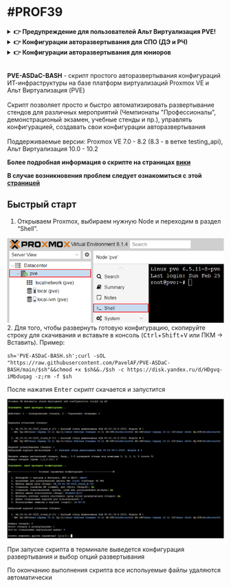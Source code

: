 # #PROF39
<details>
  <summary><b>👉 Предупреждение для пользователей Альт Виртуализация PVE!</b></summary>
  <br>
  
  + **Потеря сетевой связности на ранее запущенных ВМ после установки/удаления стендов.** В конце установки или удаления стендов скрипт перезагружает сеть хоста для сохранения внесенных изменений (для создания/удаления виртуальных коммутаторов). Из-за бага, на Альт Виртуализация PVE все запущенные ранее машины потеряют коннект к своим бриджам! Это означает, что на всех ранее запущенных машинах сломается сеть и они не будут иметь сетевую связность!<br>
  **Как исправить**: выключить и включить эти машины (не перезагрузка!), либо к каждой ВМ вручную переприменить сетевые настройки, дергая каждый интерфейс!
  <br>
  
  + **Пропадание описаний к сетевым интерфейсам (description).** На самом деле, в самом конфиг файле интерфейсов описания не пропадают, просто PVE их не может корректно считать из-за того, что модуль-прокладка для etcnet добавляет свои доп. параметры в конфиг (а еще и по несколько раз) и родной модуль их не понимает.<br>
  **"Костыльное" исправление**: 1. применить сетевые настройки, если не применены. 2. зайти в файл /etc/network/interfaces, убрать дублирующиеся строки и настройку "HOST="
  
  ___
</details>
<details>
  <summary><b>👉 Конфигурации авторазвертывания для СПО (ДЭ и РЧ)</b></summary>
  <br>
  
  &nbsp;&nbsp;&nbsp;&nbsp;&nbsp;&nbsp;**Стенды для регионального чемпионата СиСА 2025 (модуль Б)**
  ```bash
  (b=testing_api opts=( PVE-ASDaC-BASH.sh -c 'https://disk.yandex.ru/d/1-vlJJU_0mzefA' -z ) ;curl -sfOL "https://raw.githubusercontent.com/PavelAF/PVE-ASDaC-BASH/$b/${opts[0]}"&&{ chmod +x ${opts[0]}&&./"${opts[@]}";rm -f ${opts[0]};:;}||echo -e "\e[1;33m\nОшибка скачивания: проверьте подключение к Интернету, настройки DNS, прокси и URL адрес\ncurl exit code: $?\n\e[m">&2)
  ```
  <details>
    <summary>👉 Стенд РЧ: системные требования и <b>особенности установки на Альт PVE и Proxmox VE <=7.4</b></summary>
    <br>
    В предложенной конфигурации представлены две версии развертки: одна предполагает доступность к настройке виртуального коммутатора SW-DT участнику, как того требует задание. Во втором варианте участник не будет иметь доступ к SW-DT, но коммутатор уже будет преднастроен. Это противоречит заданию, однако это единственный безопасный вариант для тех, у кого версия PVE младше 8.x (Альт Виртуализация и Proxmox VE <= 7.4). Т.к. в более ранних версиях PVE нет возможности тонко разграничить права для сетевых интерфейсов, в первом варианте участники будут иметь доступ к прикриплению всех хостовых bridge интерфейсов к ВМ, что может привести к неспортивному поведению.
    <br>
    <br>
    
  ![image](https://github.com/user-attachments/assets/eb105561-d312-4c71-94c1-37d01cd88453)
  ___
  </details>
  
  &nbsp;&nbsp;&nbsp;&nbsp;&nbsp;&nbsp;**Стенды демекзамена 09.02.06-2025, классический**
  ```bash
  (b=testing_api opts=( PVE-ASDaC-BASH.sh -c 'https://disk.yandex.ru/d/_20fjve5ERh5Sg' -z ) ;curl -sfOL "https://raw.githubusercontent.com/PavelAF/PVE-ASDaC-BASH/$b/${opts[0]}"&&{ chmod +x ${opts[0]}&&./"${opts[@]}";rm -f ${opts[0]};:;}||echo -e "\e[1;33m\nОшибка скачивания: проверьте подключение к Интернету, настройки DNS, прокси и URL адрес\ncurl exit code: $?\n\e[m">&2)
  ```
  &nbsp;&nbsp;&nbsp;&nbsp;&nbsp;&nbsp;**Стенды демекзамена 09.02.06-2025, на всех ВМ ОС Альт**
  ```bash
  (b=testing_api opts=( PVE-ASDaC-BASH.sh -c 'https://disk.yandex.ru/d/9b8nYPkE7UDHHA' -z ) ;curl -sfOL "https://raw.githubusercontent.com/PavelAF/PVE-ASDaC-BASH/$b/${opts[0]}"&&{ chmod +x ${opts[0]}&&./"${opts[@]}";rm -f ${opts[0]};:;}||echo -e "\e[1;33m\nОшибка скачивания: проверьте подключение к Интернету, настройки DNS, прокси и URL адрес\ncurl exit code: $?\n\e[m">&2)
  ```
  ___
</details>
<details>
  <summary><b>👉 Конфигурации авторазвертывания для юниоров </b></summary>
  <br>
  
  &nbsp;&nbsp;&nbsp;&nbsp;&nbsp;&nbsp;**[Ред., Бета-версия] Стенды для регионального чемпионата ССА Юниоры 2025 (модуль Б и Г)**
  ```bash
  (b=testing_api opts=( PVE-ASDaC-BASH.sh -c 'https://disk.yandex.ru/d/YR3eelCZR_JVXQ/Script-Images/ASDaC_RCJ-2025_multi.conf_v2.txt' -z ) ;curl -sfOL "https://raw.githubusercontent.com/PavelAF/PVE-ASDaC-BASH/$b/${opts[0]}"&&{ chmod +x ${opts[0]}&&./"${opts[@]}";rm -f ${opts[0]};:;}||echo -e "\e[1;33m\nОшибка скачивания: проверьте подключение к Интернету, настройки DNS, прокси и URL адрес\ncurl exit code: $?\n\e[m">&2)
  ```
  <details>
    <summary>👉 <b>Информация</b>: автор конфигурации, инструкция по развертыванию</summary>
    <br>
    Разработчик: Рачеев А.В.<br>
    Под редакцией <a href="https://github.com/PavelAF">@PavelAF</a>
    <br><br>
    
Ссылка на инструкцию [README](https://disk.yandex.ru/d/YR3eelCZR_JVXQ/Script-Images/README.txt)<br>
Ссылка общую папку с файлами по заданию: [https://disk.yandex.ru/d/YR3eelCZR_JVXQ](https://disk.yandex.ru/d/YR3eelCZR_JVXQ)
    
  </details>
  
  ___
</details>
<br>

**PVE-ASDaC-BASH** - скрипт простого авторазвертывания конфигураций ИТ-инфраструктуры на базе платформ виртуализаций Proxmox VE и Альт Виртуализация (PVE)
<br><br>
Скрипт позволяет просто и быстро автоматизировать развертывание стендов для различных мероприятий (Чемпионаты "Профессионалы", демонстрационый экзамен, учебные стенды и пр.), управлять конфигурацией, создавать свои конфигурации авторазвертывания
<br><br>
Поддерживаемые версии: Proxmox VE 7.0 - 8.2 (8.3 - в ветке testing_api), Альт Виртуализация 10.0 - 10.2
<br>

**Более подробная информация о скрипте на страницах [вики](../../wiki)**
<br>

**В случае возникновения проблем следует ознакомиться с этой [страницей](../../wiki/Правила-подачи-репорта)**

## Быстрый старт

1.  Открываем Proxmox, выбираем нужную Node и переходим в раздел
    “Shell”.
<img src="screenshots/2.png"/>
2. Для того, чтобы развернуть готовую конфигурацию, скопируйте строку для скачивания и вставьте в консоль (<kbd>Ctrl</kbd>+<kbd>Shift</kbd>+<kbd>V</kbd> или ПКМ -> Вставить). Пример:

```
sh='PVE-ASDaC-BASH.sh';curl -sOL "https://raw.githubusercontent.com/PavelAF/PVE-ASDaC-BASH/main/$sh"&&chmod +x $sh&&./$sh -c https://disk.yandex.ru/d/HDgvq-iMbduqag -z;rm -f $sh
```

После нажатия <kbd>Enter</kbd> скрипт скачается и запустится

<img src="screenshots/6.png"/>

При запуске скрипта в терминале выведется конфигурация развертывания и выбор опций развертывания

По окончанию выполнения скрипта все испольуемые файлы удаляются автоматически
